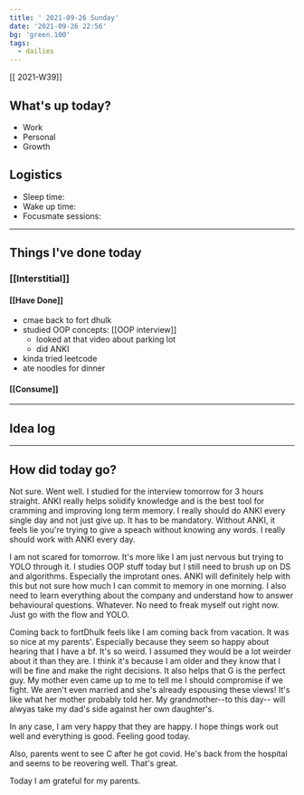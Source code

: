 ```yaml
---
title: ' 2021-09-26 Sunday'
date: '2021-09-26 22:56'
bg: 'green.100' 
tags:
  - dailies
---
```


[[ 2021-W39]]
## What's up today?
- Work
- Personal
- Growth

## Logistics
- Sleep time:
- Wake up time:
- Focusmate sessions: 

___________________________
## Things I've done today

### [[Interstitial]]

#### [[Have Done]]
- cmae back to fort dhulk
- studied OOP concepts: [[OOP interview]]
	- looked at that video about parking lot
	- did ANKI
- kinda tried leetcode
- ate noodles for dinner

#### [[Consume]]

___________________________

## Idea log

___________________________
## How did today go?
Not sure. Went well. I studied for the interview tomorrow for 3 hours straight. ANKI really helps solidify knowledge and is the best tool for cramming and improving long term memory. I really should do ANKI every single day and not just give up. It has to be mandatory. Without ANKI, it feels lie you're trying to give a speach without knowing any words.  I really should work with ANKI every day.

I am not scared for tomorrow. It's more like I am just nervous but trying to YOLO through it. I studies OOP stuff today but I still need to brush up on DS and algorithms. Especially the improtant ones. ANKI will definitely help with this but not sure how much I can commit to memory in one morning. I also need to learn everything about the company and understand how to answer behavioural questions. Whatever. No need to freak myself out right now. Just go with the flow and YOLO.

Coming back to fortDhulk feels like I am coming back from vacation. It was so nice at my parents'. Especially because they seem so happy about hearing that I have a bf. It's so weird. I assumed they would be a lot weirder about it than they are. I think it's because I am older and they know that I will be fine and make the right decisions. It also helps that G is the perfect guy. My mother even came up to me to tell me I should compromise if we fight. We aren't even married and she's already espousing these views! It's like what her mother probably told her. My grandmother--to this day-- will alwyas take my dad's side against her own daughter's.

In any case, I am very happy that they are happy. I hope things work out well and everything is good. Feeling good today.

Also, parents went to see C after he got covid. He's back from the hospital and seems to be reovering well. That's great.

Today I am grateful for my parents.